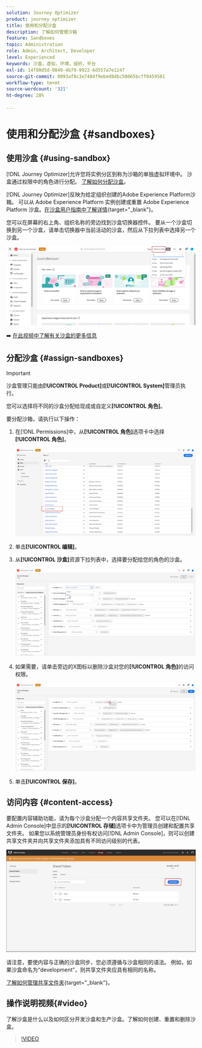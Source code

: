```yaml
---
solution: Journey Optimizer
product: journey optimizer
title: 使用和分配沙盒
description: 了解如何管理沙箱
feature: Sandboxes
topic: Administration
role: Admin, Architect, Developer
level: Experienced
keywords: 沙盒，虚拟，环境，组织，平台
exl-id: 14f80d5d-0840-4b79-9922-6d557a7e1247
source-git-commit: 8093af8c3e7484f9ebed8dbc50065bcff0459581
workflow-type: tm+mt
source-wordcount: '321'
ht-degree: 28%

---
```


# 使用和分配沙盒 {#sandboxes}

## 使用沙盒 {#using-sandbox}

[!DNL Journey Optimizer]允许您将实例分区到称为沙箱的单独虚拟环境中。 沙盒通过权限中的角色进行分配。 [了解如何分配沙盒](permissions.md#create-product-profile)。

[!DNL Journey Optimizer]反映为给定组织创建的Adobe Experience Platform沙箱。 可以从 Adobe Experience Platform 实例创建或重置 Adobe Experience Platform 沙盒。[在沙盒用户指南中了解详情](https://experienceleague.adobe.com/docs/experience-platform/sandbox/ui/user-guide.html?lang=zh-Hans){target="_blank"}。

您可以在屏幕的右上角、组织名称的旁边找到沙盒切换器控件。 要从一个沙盒切换到另一个沙盒，请单击切换器中当前活动的沙盒，然后从下拉列表中选择另一个沙盒。

![](assets/sandbox_5.png)

➡️ [在此视频中了解有关沙盒的更多信息](#video)

## 分配沙盒 {#assign-sandboxes}

>[!IMPORTANT]
>
> 沙盒管理只能由&#x200B;**[!UICONTROL Product]**&#x200B;或&#x200B;**[!UICONTROL System]**&#x200B;管理员执行。

您可以选择将不同的沙盒分配给现成或自定义&#x200B;**[!UICONTROL 角色]**。

要分配沙箱，请执行以下操作：

1. 在[!DNL Permissions]中，从&#x200B;**[!UICONTROL 角色]**&#x200B;选项卡中选择&#x200B;**[!UICONTROL 角色]**。

   ![](assets/sandbox_1.png)

1. 单击&#x200B;**[!UICONTROL 编辑]**。

1. 从&#x200B;**[!UICONTROL 沙盒]**&#x200B;资源下拉列表中，选择要分配给您的角色的沙盒。

   ![](assets/sandbox_3.png)

1. 如果需要，请单击旁边的X图标以删除沙盒对您的&#x200B;**[!UICONTROL 角色]**&#x200B;的访问权限。

   ![](assets/sandbox_4.png)

1. 单击&#x200B;**[!UICONTROL 保存]**。

## 访问内容 {#content-access}

要配置内容辅助功能，请为每个沙盒分配一个内容共享文件夹。 您可以在[!DNL Admin Console]中显示的&#x200B;**[!UICONTROL 存储]**&#x200B;选项卡中为管理员创建和配置共享文件夹。 如果您以系统管理员身份有权访问[!DNL Admin Console]，则可以创建共享文件夹并向共享文件夹添加具有不同访问级别的代表。

![](assets/do-not-localize/content_access.png)

请注意，要使内容与正确的沙盒同步，您必须遵循与沙盒相同的语法。 例如，如果沙盒命名为“development”，则共享文件夹应具有相同的名称。

[了解如何管理共享文件夹](https://helpx.adobe.com/cn/enterprise/admin-guide.html/enterprise/using/manage-adobe-storage.ug.html){target="_blank"}。

## 操作说明视频{#video}

了解沙盒是什么以及如何区分开发沙盒和生产沙盒。了解如何创建、重置和删除沙盒。

>[!VIDEO](https://video.tv.adobe.com/v/334355?quality=12)